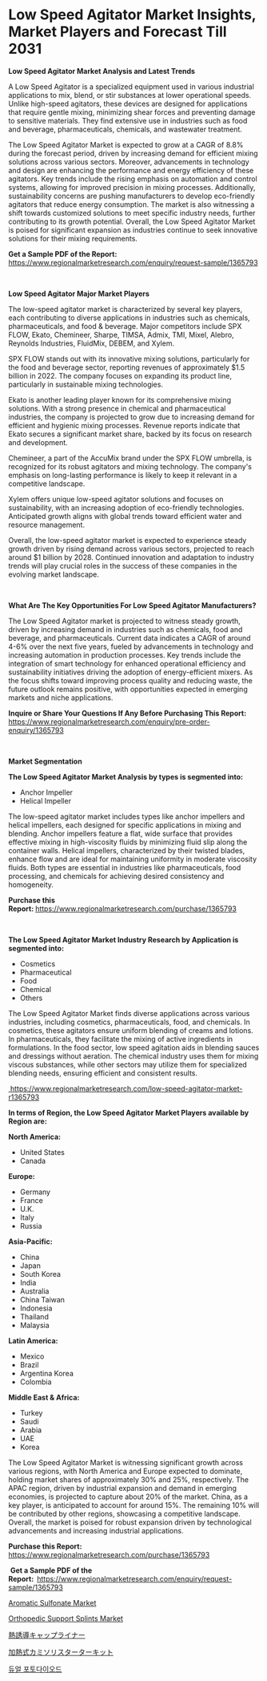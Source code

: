 <p><h1>Low Speed Agitator Market Insights, Market Players and Forecast Till 2031</h1></p><p><strong>Low Speed Agitator Market Analysis and Latest Trends</strong></p>
<p><p>A Low Speed Agitator is a specialized equipment used in various industrial applications to mix, blend, or stir substances at lower operational speeds. Unlike high-speed agitators, these devices are designed for applications that require gentle mixing, minimizing shear forces and preventing damage to sensitive materials. They find extensive use in industries such as food and beverage, pharmaceuticals, chemicals, and wastewater treatment.</p><p>The Low Speed Agitator Market is expected to grow at a CAGR of 8.8% during the forecast period, driven by increasing demand for efficient mixing solutions across various sectors. Moreover, advancements in technology and design are enhancing the performance and energy efficiency of these agitators. Key trends include the rising emphasis on automation and control systems, allowing for improved precision in mixing processes. Additionally, sustainability concerns are pushing manufacturers to develop eco-friendly agitators that reduce energy consumption. The market is also witnessing a shift towards customized solutions to meet specific industry needs, further contributing to its growth potential. Overall, the Low Speed Agitator Market is poised for significant expansion as industries continue to seek innovative solutions for their mixing requirements.</p></p>
<p><strong>Get a Sample PDF of the Report:&nbsp;</strong> <a href="https://www.regionalmarketresearch.com/enquiry/request-sample/1365793">https://www.regionalmarketresearch.com/enquiry/request-sample/1365793</a></p>
<p>&nbsp;</p>
<p><strong>Low Speed Agitator Major Market Players</strong></p>
<p><p>The low-speed agitator market is characterized by several key players, each contributing to diverse applications in industries such as chemicals, pharmaceuticals, and food & beverage. Major competitors include SPX FLOW, Ekato, Chemineer, Sharpe, TIMSA, Admix, TMI, Mixel, Alebro, Reynolds Industries, FluidMix, DEBEM, and Xylem.</p><p>SPX FLOW stands out with its innovative mixing solutions, particularly for the food and beverage sector, reporting revenues of approximately $1.5 billion in 2022. The company focuses on expanding its product line, particularly in sustainable mixing technologies.</p><p>Ekato is another leading player known for its comprehensive mixing solutions. With a strong presence in chemical and pharmaceutical industries, the company is projected to grow due to increasing demand for efficient and hygienic mixing processes. Revenue reports indicate that Ekato secures a significant market share, backed by its focus on research and development.</p><p>Chemineer, a part of the AccuMix brand under the SPX FLOW umbrella, is recognized for its robust agitators and mixing technology. The company's emphasis on long-lasting performance is likely to keep it relevant in a competitive landscape. </p><p>Xylem offers unique low-speed agitator solutions and focuses on sustainability, with an increasing adoption of eco-friendly technologies. Anticipated growth aligns with global trends toward efficient water and resource management.</p><p>Overall, the low-speed agitator market is expected to experience steady growth driven by rising demand across various sectors, projected to reach around $1 billion by 2028. Continued innovation and adaptation to industry trends will play crucial roles in the success of these companies in the evolving market landscape.</p></p>
<p>&nbsp;</p>
<p><strong>What Are The Key Opportunities For Low Speed Agitator Manufacturers?</strong></p>
<p><p>The Low Speed Agitator market is projected to witness steady growth, driven by increasing demand in industries such as chemicals, food and beverage, and pharmaceuticals. Current data indicates a CAGR of around 4-6% over the next five years, fueled by advancements in technology and increasing automation in production processes. Key trends include the integration of smart technology for enhanced operational efficiency and sustainability initiatives driving the adoption of energy-efficient mixers. As the focus shifts toward improving process quality and reducing waste, the future outlook remains positive, with opportunities expected in emerging markets and niche applications.</p></p>
<p><strong>Inquire or Share Your Questions If Any Before Purchasing This Report:</strong> <a href="https://www.regionalmarketresearch.com/enquiry/pre-order-enquiry/1365793">https://www.regionalmarketresearch.com/enquiry/pre-order-enquiry/1365793</a></p>
<p>&nbsp;</p>
<p><strong>Market Segmentation</strong></p>
<p><strong>The Low Speed Agitator Market Analysis by types is segmented into:</strong></p>
<p><ul><li>Anchor Impeller</li><li>Helical Impeller</li></ul></p>
<p><p>The low-speed agitator market includes types like anchor impellers and helical impellers, each designed for specific applications in mixing and blending. Anchor impellers feature a flat, wide surface that provides effective mixing in high-viscosity fluids by minimizing fluid slip along the container walls. Helical impellers, characterized by their twisted blades, enhance flow and are ideal for maintaining uniformity in moderate viscosity fluids. Both types are essential in industries like pharmaceuticals, food processing, and chemicals for achieving desired consistency and homogeneity.</p></p>
<p><strong>Purchase this Report:&nbsp;</strong><a href="https://www.regionalmarketresearch.com/purchase/1365793">https://www.regionalmarketresearch.com/purchase/1365793</a></p>
<p>&nbsp;</p>
<p><strong>The Low Speed Agitator Market Industry Research by Application is segmented into:</strong></p>
<p><ul><li>Cosmetics</li><li>Pharmaceutical</li><li>Food</li><li>Chemical</li><li>Others</li></ul></p>
<p><p>The Low Speed Agitator Market finds diverse applications across various industries, including cosmetics, pharmaceuticals, food, and chemicals. In cosmetics, these agitators ensure uniform blending of creams and lotions. In pharmaceuticals, they facilitate the mixing of active ingredients in formulations. In the food sector, low speed agitation aids in blending sauces and dressings without aeration. The chemical industry uses them for mixing viscous substances, while other sectors may utilize them for specialized blending needs, ensuring efficient and consistent results.</p></p>
<p><a href="https://www.regionalmarketresearch.com/low-speed-agitator-market-r1365793">&nbsp;https://www.regionalmarketresearch.com/low-speed-agitator-market-r1365793</a></p>
<p><strong>In terms of Region, the Low Speed Agitator Market Players available by Region are:</strong></p>
<p>
    <p> <strong> North America: </strong>
        <ul>
            <li>United States</li>
            <li>Canada</li>
        </ul>
        </p> 
    <p> <strong> Europe: </strong>
        <ul>
            <li>Germany</li>
            <li>France</li>
            <li>U.K.</li>
            <li>Italy</li>
            <li>Russia</li>
        </ul>
        </p> 
    <p> <strong> Asia-Pacific: </strong>
        <ul>
            <li>China</li>
            <li>Japan</li>
            <li>South Korea</li>
            <li>India</li>
            <li>Australia</li>
            <li>China Taiwan</li>
            <li>Indonesia</li>
            <li>Thailand</li>
            <li>Malaysia</li>
        </ul>
        </p> 
    <p> <strong> Latin America: </strong>
        <ul>
            <li>Mexico</li>
            <li>Brazil</li>
            <li>Argentina Korea</li>
            <li>Colombia</li>
        </ul>
        </p> 
    <p> <strong> Middle East & Africa: </strong>
        <ul>
            <li>Turkey</li>
            <li>Saudi</li>
            <li>Arabia</li>
            <li>UAE</li>
            <li>Korea</li>
        </ul>
    </p>
    </p>
<p><p>The Low Speed Agitator Market is witnessing significant growth across various regions, with North America and Europe expected to dominate, holding market shares of approximately 30% and 25%, respectively. The APAC region, driven by industrial expansion and demand in emerging economies, is projected to capture about 20% of the market. China, as a key player, is anticipated to account for around 15%. The remaining 10% will be contributed by other regions, showcasing a competitive landscape. Overall, the market is poised for robust expansion driven by technological advancements and increasing industrial applications.</p></p>
<p><strong>Purchase this Report: </strong><a href="https://www.regionalmarketresearch.com/purchase/1365793">https://www.regionalmarketresearch.com/purchase/1365793</a></p>
<p>&nbsp;<strong>Get a Sample PDF of the Report:&nbsp;&nbsp;</strong><a href="https://www.regionalmarketresearch.com/enquiry/request-sample/1365793">https://www.regionalmarketresearch.com/enquiry/request-sample/1365793</a></p>
<p><strong></strong></p>
<p><p><a href="https://github.com/LilianFaulkner65/Market-Research-Report-List-1/blob/main/aromatic-sulfonate-market.md">Aromatic Sulfonate Market</a></p><p><a href="https://medium.com/@adnanfoxhxxfnf/how-the-orthopedic-support-splints-market-is-changing-from-2024-to-2031-2c4fd8e97218">Orthopedic Support Splints Market</a></p><p><a href="https://medium.com/@scotttyesha/%E3%83%92%E3%83%BC%E3%83%88%E3%82%A4%E3%83%B3%E3%83%80%E3%82%AF%E3%82%B7%E3%83%A7%E3%83%B3%E3%82%AD%E3%83%A3%E3%83%83%E3%83%97%E3%83%A9%E3%82%A4%E3%83%8A%E3%83%BC%E3%83%9E%E3%83%BC%E3%82%B1%E3%83%83%E3%83%88%E3%81%AE%E6%B7%B1%E5%A0%80%E3%82%8A-%E3%81%9D%E3%81%AE%E3%83%88%E3%83%AC%E3%83%B3%E3%83%89-%E5%B8%82%E5%A0%B4%E3%82%BB%E3%82%B0%E3%83%A1%E3%83%B3%E3%83%86%E3%83%BC%E3%82%B7%E3%83%A7%E3%83%B3-%E7%AB%B6%E5%90%88%E5%88%86%E6%9E%90-d4b03d50b643?postPublishedType=repub">熱誘導キャップライナー</a></p><p><a href="https://medium.com/@scotttyesha/%E5%8A%A0%E7%86%B1%E5%BC%8F%E3%82%B7%E3%82%A7%E3%83%BC%E3%83%90%E3%83%BC%E5%88%9D%E5%9B%9E%E3%82%AD%E3%83%83%E3%83%88%E5%B8%82%E5%A0%B4%E3%81%AE%E8%A6%8B%E9%80%9A%E3%81%97%E3%81%A8%E5%B8%82%E5%A0%B4%E3%82%B7%E3%82%A7%E3%82%A2%E5%88%86%E6%9E%90-%E6%88%90%E9%95%B7%E3%83%88%E3%83%AC%E3%83%B3%E3%83%89%E5%8F%8A%E3%81%B3%E5%B8%82%E5%A0%B4%E4%BA%88%E6%B8%AC-2024-2031-69e22d807e6d?postPublishedType=repub">加熱式カミソリスターターキット</a></p><p><a href="https://medium.com/@sadieelliott97/2024%EB%85%84%EB%B6%80%ED%84%B0-2031%EB%85%84%EA%B9%8C%EC%A7%80-%EB%93%80%EC%96%BC-%ED%8F%AC%ED%86%A0%EB%8B%A4%EC%9D%B4%EC%98%A4%EB%93%9C-%EC%8B%9C%EC%9E%A5%EC%9D%B4-%EC%96%B4%EB%96%BB%EA%B2%8C-%EB%B3%80%ED%99%94%ED%95%98%EA%B3%A0-%EC%9E%88%EB%82%98%EC%9A%94-60ea838aa056">듀얼 포토다이오드</a></p></p>